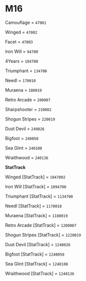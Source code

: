 # M16


Camouflage = `47001`

Winged = `47002`

Facet = `47003`

Iron Will = `94700`

4Years = `104700`

Triumphant = `134700`

Needl = `170010`

Muraena = `180019`

Retro Arcade = `200007`

Sharpshooter = `210002`

Shogun Stripes = `220019`

Dust Devil = `240026`

Bigfoot = `240050`

Sea Glint = `240108`

Wraithwood = `240136`


**StatTrack**


Winged [StatTrack] = `1047002`

Iron Will [StatTrack] = `1094700`

Triumphant [StatTrack] = `1134700`

Needl [StatTrack] = `1170010`

Muraena [StatTrack] = `1180019`

Retro Arcade [StatTrack] = `1200007`

Shogun Stripes [StatTrack] = `1220019`

Dust Devil [StatTrack] = `1240026`

Bigfoot [StatTrack] = `1240050`


Sea Glint [StatTrack] = `1240108`

Wraithwood [StatTrack] = `1240136`

